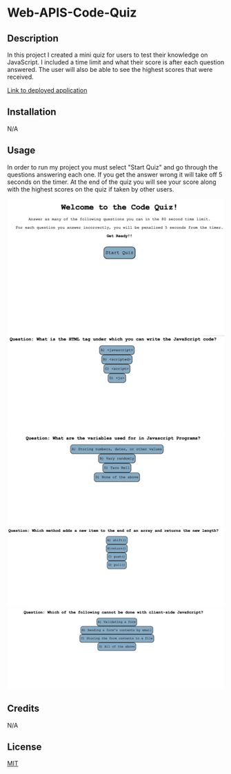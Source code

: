 # Web-APIS-Code-Quiz

## Description

In this project I created a mini quiz for users to test their knowledge on JavaScript. I included a time limit and what their score is after each question answered. The user will also be able to see the highest scores that were received.

[Link to deployed application](https://saraschroeder.github.io/Web-APIS-Code-Quiz/)

## Installation

N/A

## Usage

In order to run my project you must select "Start Quiz" and go through the questions answering each one. If you get the answer wrong it will take off 5 seconds on the timer. At the end of the quiz you will see your score along with the highest scores on the quiz if taken by other users.

![alt text](./assets/images/Screenshot1.png)
![alt text](./assets/images/Screenshot2.png)
![alt text](./assets/images/Screenshot3.png)
![alt text](./assets/images/Screenshot4.png)
![alt text](./assets/images/Screenshot5.png)


## Credits

N/A

## License

[MIT](https://choosealicense.com/licenses/mit/)

